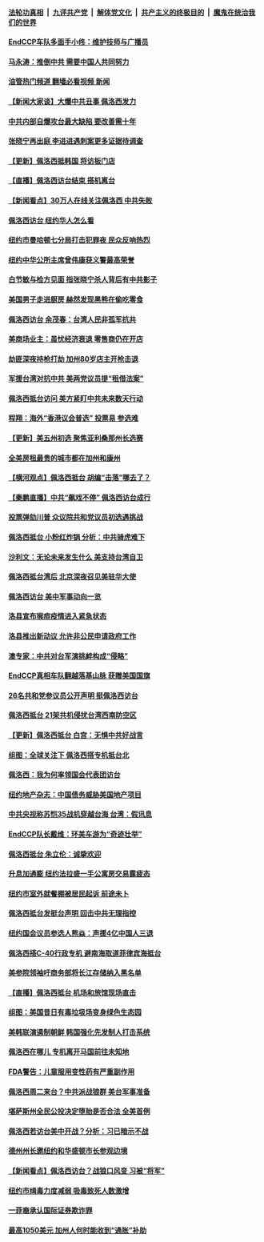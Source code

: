 ####  [法轮功真相](../../../../basic/blob/master/README.md?t=08040102) &nbsp;|&nbsp; [九评共产党](../../../../9ping.md/blob/master/README.md?t=08040102) &nbsp;|&nbsp; [解体党文化](../../../../jtdwh.md/blob/master/README.md?t=08040102)  &nbsp;|&nbsp; [共产主义的终极目的](../../../../gczydzjmd.md/blob/master/README.md?t=08040102) &nbsp;|&nbsp; [魔鬼在统治我们的世界](../../../../mgztzwmdsj.md/blob/master/README.md?t=08040102) 

#### [EndCCP车队多面手小佟：维护技师与广播员](../pages/nsc412/n13794791.md?t=08040102) 

#### [马永涛：推倒中共 需要中国人共同努力](../pages/nsc412/n13794813.md?t=08040102) 

#### [油管热门频道 翻墙必看视频 新闻](http://45.76.130.85:81/youtube.html?08040102)

#### [【新闻大家谈】大爆中共丑事 佩洛西发力](../pages/nsc412/n13794750.md?t=08040102) 

#### [中共内部自爆攻台最大缺陷 要改善需十年](../pages/nsc412/n13794675.md?t=08040102) 

#### [张晓宁再出庭 李进进遇刺案更多证据待调查](../pages/nsc412/n13794450.md?t=08040102) 

#### [【更新】佩洛西抵韩国 将访板门店](../pages/nsc412/n13794177.md?t=08040102) 

#### [【直播】佩洛西访台结束 搭机离台](../pages/nsc412/n13794125.md?t=08040102) 

#### [【新闻看点】30万人在线关注佩洛西 中共失败](../pages/nsc412/n13794183.md?t=08040102) 

#### [佩洛西访台 纽约华人怎么看](../pages/nsc412/n13794402.md?t=08040102) 

#### [纽约市曼哈顿七分局打击犯罪夜 民众反响热烈](../pages/nsc412/n13794390.md?t=08040102) 

#### [纽约中华公所主席曾伟康获义警最高荣誉](../pages/nsc412/n13794388.md?t=08040102) 

#### [白节敏与检方见面 指张晓宁杀人背后有中共影子](../pages/nsc412/n13794447.md?t=08040102) 

#### [美国男子走进厨房 赫然发现黑熊在偷吃零食](../pages/nsc412/n13794081.md?t=08040102) 

#### [佩洛西访台 余茂春：台湾人民非孤军抗共](../pages/nsc412/n13794306.md?t=08040102) 

#### [美商场业主：虽忧经济衰退 零售商仍在开店](../pages/nsc412/n13794313.md?t=08040102) 

#### [劫匪深夜持枪打劫 加州80岁店主开枪击退](../pages/nsc412/n13794205.md?t=08040102) 

#### [军援台湾对抗中共 美两党议员提“租借法案”](../pages/nsc412/n13794299.md?t=08040102) 

#### [佩洛西抵台访问 美方紧盯中共未来数天行动](../pages/nsc412/n13794244.md?t=08040102) 

#### [程翔：海外“香港议会普选” 投票易 参选难](../pages/nsc412/n13794180.md?t=08040102) 

#### [【更新】美五州初选 聚焦亚利桑那州长选赛](../pages/nsc412/n13794067.md?t=08040102) 

#### [全美房租最贵的城市都在加州和康州](../pages/nsc412/n13794200.md?t=08040102) 

#### [【横河观点】佩洛西抵台 胡编“击落”哪去了？](../pages/nsc412/n13794186.md?t=08040102) 

#### [【秦鹏直播】中共“飙戏不停” 佩洛西访台成行](../pages/nsc412/n13793517.md?t=08040102) 

#### [投票弹劾川普 众议院共和党议员初选遇挑战](../pages/nsc412/n13794066.md?t=08040102) 

#### [佩洛西抵台 小粉红炸锅 分析：中共骑虎难下](../pages/nsc412/n13794147.md?t=08040102) 

#### [沙利文：无论未来发生什么 美支持台湾自卫](../pages/nsc412/n13794164.md?t=08040102) 

#### [佩洛西抵台湾后 北京深夜召见美驻华大使](../pages/nsc412/n13794155.md?t=08040102) 

#### [佩洛西访台 美中军事动向一览](../pages/nsc412/n13794165.md?t=08040102) 

#### [洛县宣布猴痘疫情进入紧急状态](../pages/nsc412/n13794174.md?t=08040102) 

#### [洛县推出新动议 允许非公民申请政府工作](../pages/nsc412/n13794171.md?t=08040102) 

#### [澳专家：中共对台军演挑衅构成“侵略”](../pages/nsc412/n13794132.md?t=08040102) 

#### [EndCCP真相车队翻越落基山脉 获赠美国国旗](../pages/nsc412/n13794060.md?t=08040102) 

#### [26名共和党参议员公开声明 挺佩洛西访台](../pages/nsc412/n13794116.md?t=08040102) 

#### [佩洛西抵台 21架共机侵扰台湾西南防空区](../pages/nsc412/n13794126.md?t=08040102) 

#### [【更新】佩洛西抵台 白宫：无惧中共好战言](../pages/nsc412/n13794061.md?t=08040102) 

#### [组图：全球关注下 佩洛西搭专机抵台北](../pages/nsc412/n13794104.md?t=08040102) 

#### [佩洛西：我为何率领国会代表团访台](../pages/nsc412/n13794094.md?t=08040102) 

#### [纽约地产杂志：中国债务威胁美国地产项目](../pages/nsc412/n13793660.md?t=08040102) 

#### [中共央视称苏恺35战机穿越台海 台湾：假讯息](../pages/nsc412/n13794103.md?t=08040102) 

#### [EndCCP队长戴维：环美车游为“奇迹壮举”](../pages/nsc412/n13793810.md?t=08040102) 

#### [佩洛西抵台 朱立伦：诚挚欢迎](../pages/nsc412/n13794087.md?t=08040102) 

#### [升息加通膨 纽约法拉盛一手公寓房交易露疲态](../pages/nsc412/n13793663.md?t=08040102) 

#### [纽约市室外就餐棚被居民起诉 前途未卜](../pages/nsc412/n13793655.md?t=08040102) 

#### [佩洛西抵台发挺台声明 回击中共无理指控](../pages/nsc412/n13794082.md?t=08040102) 

#### [纽约国会议员参选人熊焱：声援4亿中国人三退](../pages/nsc412/n13793669.md?t=08040102) 

#### [佩洛西搭C-40行政专机 避南海取道菲律宾海抵台](../pages/nsc412/n13794075.md?t=08040102) 

#### [美参院领袖吁商务部将长江存储纳入黑名单](../pages/nsc412/n13793994.md?t=08040102) 

#### [【直播】佩洛西抵台 机场和旅馆现场直击](../pages/nsc412/n13794023.md?t=08040102) 

#### [组图：美国昔日有毒垃圾场变身绿色生态园](../pages/nsc412/n13793814.md?t=08040102) 

#### [美韩联演遏制朝鲜 韩国强化先发制人打击系统](../pages/nsc412/n13794002.md?t=08040102) 

#### [佩洛西在哪儿 专机离开马国前往未知地](../pages/nsc412/n13794003.md?t=08040102) 

#### [FDA警告：儿童服用变性药有严重副作用](../pages/nsc412/n13793942.md?t=08040102) 

#### [佩洛西周二来台？中共派战狼群 美台军事准备](../pages/nsc412/n13793887.md?t=08040102) 

#### [堪萨斯州全民公投决定堕胎是否合法 全美首例](../pages/nsc412/n13793749.md?t=08040102) 

#### [佩洛西若访台美中开战？分析：习已暗示不战](../pages/nsc412/n13793741.md?t=08040102) 

#### [德州州长邀纽约和华盛顿市长参观边境](../pages/nsc412/n13793623.md?t=08040102) 

#### [【新闻看点】佩洛西访台？战狼口风变 习被“将军”](../pages/nsc412/n13793474.md?t=08040102) 

#### [纽约市缉毒力度减弱 吸毒致死人数激增](../pages/nsc412/n13793658.md?t=08040102) 

#### [一菲裔承认国际证券欺诈罪](../pages/nsc412/n13793652.md?t=08040102) 

#### [最高1050美元 加州人何时能收到“通胀”补助](../pages/nsc412/n13793705.md?t=08040102) 

<img src='http://gfw-breaker.win/goodnews/indexes/nsc412.md' width='0px' height='0px'/>
